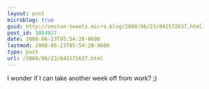 ```yaml
---
layout: post
microblog: true
guid: http://vmstan-tweets.micro.blog/2008/06/23/841572637.html
post_id: 3054927
date: 2008-06-23T05:54:28-0600
lastmod: 2008-06-23T05:54:28-0600
type: post
url: /2008/06/23/841572637.html
---
```

I wonder if I can take another week off from work? ;)
